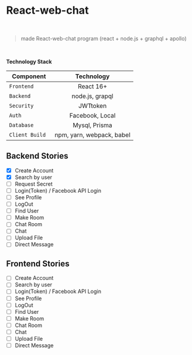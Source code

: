 # React-web-chat
<br />

> made React-web-chat program (react + node.js + graphql + apollo)

<br />

**Technology Stack**

| Component | Technology |
|---|:---:|
| `Frontend` | 	React 16+ | 
| `Backend` | node.js, grapql |
| `Security` | JWTtoken |
| `Auth` | Facebook, Local |
| `Database` | Mysql, Prisma |
| `Client Build	` | npm, yarn, webpack, babel |


## Backend Stories 

- [x] Create Account
- [x] Search by user
- [ ] Request Secret
- [ ] Login(Token) / Facebook API Login 
- [ ] See Profile
- [ ] LogOut 
- [ ] Find User
- [ ] Make Room
- [ ] Chat Room
- [ ] Chat
- [ ] Upload File
- [ ] Direct Message

## Frontend Stories 

- [ ] Create Account
- [ ] Search by user
- [ ] Login(Token) / Facebook API Login 
- [ ] See Profile
- [ ] LogOut 
- [ ] Find User
- [ ] Make Room
- [ ] Chat Room
- [ ] Chat
- [ ] Upload File
- [ ] Direct Message
